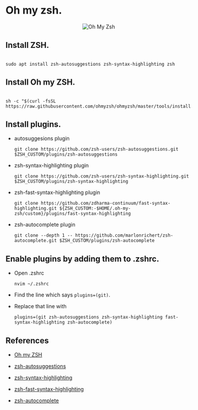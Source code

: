 # Oh my zsh.

<p align="center"><img src="https://s3.amazonaws.com/ohmyzsh/oh-my-zsh-logo.png" alt="Oh My Zsh"></p>



## Install ZSH.

```

sudo apt install zsh-autosuggestions zsh-syntax-highlighting zsh

```



## Install Oh my ZSH.

```

sh -c "$(curl -fsSL https://raw.githubusercontent.com/ohmyzsh/ohmyzsh/master/tools/install.sh)"

```



## Install plugins.

 - autosuggesions plugin

 

	`git clone https://github.com/zsh-users/zsh-autosuggestions.git $ZSH_CUSTOM/plugins/zsh-autosuggestions`

	

 - zsh-syntax-highlighting plugin

 

	`git clone https://github.com/zsh-users/zsh-syntax-highlighting.git $ZSH_CUSTOM/plugins/zsh-syntax-highlighting`

	

 - zsh-fast-syntax-highlighting plugin

 

	`git clone https://github.com/zdharma-continuum/fast-syntax-highlighting.git ${ZSH_CUSTOM:-$HOME/.oh-my-zsh/custom}/plugins/fast-syntax-highlighting`

	

 - zsh-autocomplete plugin

	

	`git clone --depth 1 -- https://github.com/marlonrichert/zsh-autocomplete.git $ZSH_CUSTOM/plugins/zsh-autocomplete`

	

## Enable plugins by adding them to .zshrc.

 - Open .zshrc

	

	`nvim ~/.zshrc`

	

 -  Find the line which says `plugins=(git)`.

	

 -  Replace that line with

	`plugins=(git zsh-autosuggestions zsh-syntax-highlighting fast-syntax-highlighting zsh-autocomplete)`

	

## References



 - [Oh my ZSH](https://github.com/ohmyzsh/ohmyzsh)

 - [zsh-autosuggestions](https://github.com/zsh-users/zsh-autosuggestions)

 - [zsh-syntax-highlighting](https://github.com/zsh-users/zsh-syntax-highlighting)

 - [zsh-fast-syntax-highlighting](https://github.com/zdharma/fast-syntax-highlighting)

 - [zsh-autocomplete](https://github.com/marlonrichert/zsh-autocomplete)
